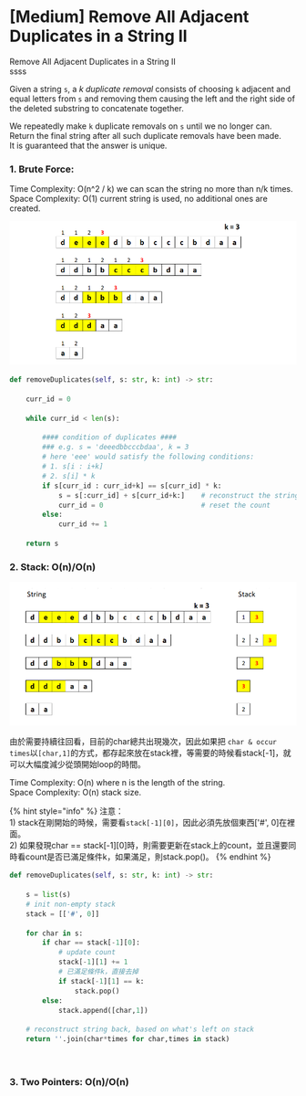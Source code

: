 # \[Medium\] Remove All Adjacent Duplicates in a String II

Remove All Adjacent Duplicates in a String II  
ssss  
  
  
Given a string `s`, a _k_ _duplicate removal_ consists of choosing `k` adjacent and equal letters from `s` and removing them causing the left and the right side of the deleted substring to concatenate together.  
  
We repeatedly make `k` duplicate removals on `s` until we no longer can.  
Return the final string after all such duplicate removals have been made.  
It is guaranteed that the answer is unique.



### 1. Brute Force:

Time Complexity: O\(n^2 / k\)  we can scan the string no more than n/k times.  
Space Complexity: O\(1\)          current string is used, no additional ones are created.

![](../../.gitbook/assets/image%20%282%29.png)

```python
def removeDuplicates(self, s: str, k: int) -> str:

    curr_id = 0
    
    while curr_id < len(s):
    
        #### condition of duplicates ####
        ### e.g. s = 'deeedbbcccbdaa', k = 3
        # here 'eee' would satisfy the following conditions:
        # 1. s[i : i+k] 
        # 2. s[i] * k 
        if s[curr_id : curr_id+k] == s[curr_id] * k:
            s = s[:curr_id] + s[curr_id+k:]    # reconstruct the string
            curr_id = 0                        # reset the count
        else:
            curr_id += 1
    
    return s

```

### 2. Stack: O\(n\)/O\(n\)

![](../../.gitbook/assets/image%20%283%29.png)

由於需要持續往回看，目前的char總共出現幾次，因此如果把 `char & occur times`以`[char,1]`的方式，都存起來放在stack裡，等需要的時候看stack\[-1\]，就可以大幅度減少從頭開始loop的時間。  
  
Time Complexity: O\(n\)      where n is the length of the string.  
Space Complexity: O\(n\)    stack size.

{% hint style="info" %}
注意：  
1\) stack在剛開始的時候，需要看`stack[-1][0]`，因此必須先放個東西\['\#', 0\]在裡面。  
2\) 如果發現char == stack\[-1\]\[0\]時，則需要更新在stack上的count，並且還要同時看count是否已滿足條件k，如果滿足，則stack.pop\(\)。
{% endhint %}

```python
def removeDuplicates(self, s: str, k: int) -> str:
    
    s = list(s)
    # init non-empty stack
    stack = [['#', 0]]
    
    for char in s:
        if char == stack[-1][0]:
            # update count
            stack[-1][1] += 1
            # 已滿足條件k，直接去掉
            if stack[-1][1] == k:
                stack.pop()
        else:
            stack.append([char,1])
    
    # reconstruct string back, based on what's left on stack
    return ''.join(char*times for char,times in stack)
    
    
```

### 3. Two Pointers: O\(n\)/O\(n\)

```python

```

